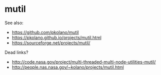 mutil
=====

See also:
- https://github.com/pkolano/mutil
- https://pkolano.github.io/projects/mutil.html
- https://sourceforge.net/projects/mutil/

Dead links?
- http://code.nasa.gov/project/multi-threaded-multi-node-utilities-mutil/
- http://people.nas.nasa.gov/~kolano/projects/mutil.html

